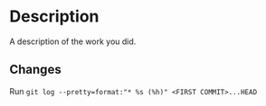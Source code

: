 # Description

A description of the work you did.

## Changes

Run `git log --pretty=format:"* %s (%h)" <FIRST COMMIT>...HEAD`
